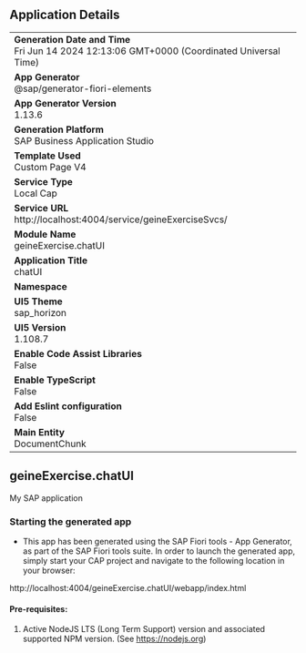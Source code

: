 ## Application Details
|               |
| ------------- |
|**Generation Date and Time**<br>Fri Jun 14 2024 12:13:06 GMT+0000 (Coordinated Universal Time)|
|**App Generator**<br>@sap/generator-fiori-elements|
|**App Generator Version**<br>1.13.6|
|**Generation Platform**<br>SAP Business Application Studio|
|**Template Used**<br>Custom Page V4|
|**Service Type**<br>Local Cap|
|**Service URL**<br>http://localhost:4004/service/geineExerciseSvcs/
|**Module Name**<br>geineExercise.chatUI|
|**Application Title**<br>chatUI|
|**Namespace**<br>|
|**UI5 Theme**<br>sap_horizon|
|**UI5 Version**<br>1.108.7|
|**Enable Code Assist Libraries**<br>False|
|**Enable TypeScript**<br>False|
|**Add Eslint configuration**<br>False|
|**Main Entity**<br>DocumentChunk|

## geineExercise.chatUI

My SAP application

### Starting the generated app

-   This app has been generated using the SAP Fiori tools - App Generator, as part of the SAP Fiori tools suite.  In order to launch the generated app, simply start your CAP project and navigate to the following location in your browser:

http://localhost:4004/geineExercise.chatUI/webapp/index.html

#### Pre-requisites:

1. Active NodeJS LTS (Long Term Support) version and associated supported NPM version.  (See https://nodejs.org)


